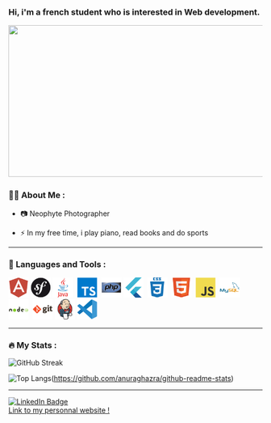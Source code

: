 ### Hi, i'm a french student who is interested in Web development. 

<div align="center">
  <img src="https://media.giphy.com/media/dWesBcTLavkZuG35MI/giphy.gif" width="600" height="300"/>
</div>

### :man_technologist: About Me :

- :camera: Neophyte Photographer 

- :zap: In my free time, i play piano, read books and do sports

---

### :telescope: Languages and Tools :
  <div>
   <img src="https://github.com/devicons/devicon/blob/master/icons/angularjs/angularjs-plain.svg" title="Angular" **alt="Angular" width="40" height="40"/>
   <img src="https://github.com/devicons/devicon/blob/master/icons/symfony/symfony-original.svg" title="Symfony" **alt="Symfony" width="40" height="40"/>
  <img src="https://github.com/devicons/devicon/blob/master/icons/java/java-original-wordmark.svg" title="Java" alt="Java" width="40" height="40"/>&nbsp;
  <img src="https://github.com/devicons/devicon/blob/master/icons/typescript/typescript-plain.svg" title="Typescrypt" alt="Typescrypt" width="40" height="40"/>&nbsp;
  <img src="https://github.com/devicons/devicon/blob/master/icons/php/php-original.svg" title="PHP" **alt="PHP" width="40" height="40"/>
  <img src="https://github.com/devicons/devicon/blob/master/icons/flutter/flutter-original.svg" title="Flutter" alt="Flutter" width="40" height="40"/>&nbsp;
  <img src="https://github.com/devicons/devicon/blob/master/icons/css3/css3-plain-wordmark.svg"  title="CSS3" alt="CSS" width="40" height="40"/>&nbsp;
  <img src="https://github.com/devicons/devicon/blob/master/icons/html5/html5-original.svg" title="HTML5" alt="HTML" width="40" height="40"/>&nbsp;
  <img src="https://github.com/devicons/devicon/blob/master/icons/javascript/javascript-original.svg" title="JavaScript" alt="JavaScript" width="40" height="40"/>&nbsp;
  <img src="https://github.com/devicons/devicon/blob/master/icons/mysql/mysql-original-wordmark.svg" title="MySQL"  alt="MySQL" width="40" height="40"/>&nbsp;
  <img src="https://github.com/devicons/devicon/blob/master/icons/nodejs/nodejs-original-wordmark.svg" title="NodeJS" alt="NodeJS" width="40" height="40"/>&nbsp;
  <img src="https://github.com/devicons/devicon/blob/master/icons/git/git-original-wordmark.svg" title="Git" **alt="Git" width="40" height="40"/>
  <img src="https://github.com/devicons/devicon/blob/master/icons/jenkins/jenkins-original.svg" title="Jenkins" **alt="Jenkins" width="40" height="40"/>
  <img src="https://github.com/devicons/devicon/blob/master/icons/vscode/vscode-original.svg" title="VScode" alt="VScode" width="40" height="40"/>&nbsp;
  
</div>

---

### :fire: My Stats :

![GitHub Streak](http://github-readme-streak-stats.herokuapp.com?user=geoffrey66280&theme=dark&background=000000)

![Top Langs](https://github-readme-stats.vercel.app/api/top-langs/?username=geoffrey66280&layout=compact&theme=vision-friendly-dark)(https://github.com/anuraghazra/github-readme-stats)

---
<div id="badges">
  <a href="https://www.linkedin.com/in/geoffrey-servant-a781131b9/">
    <img src="https://img.shields.io/badge/LinkedIn-blue?style=for-the-badge&logo=linkedin&logoColor=white" alt="LinkedIn Badge"/>
  </a>
  <br>
  <a href="https://servantgeoffrey.netlify.app/"> Link to my personnal website !
  </a>
</div>

